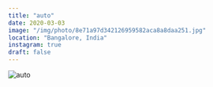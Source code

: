 ```yaml
---
title: "auto"
date: 2020-03-03
image: "/img/photo/8e71a97d342126959582aca8a8daa251.jpg"
location: "Bangalore, India"
instagram: true
draft: false
---
```


![auto](/img/photo/8e71a97d342126959582aca8a8daa251.jpg)
